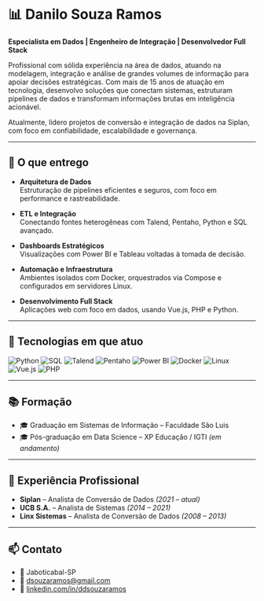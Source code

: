 # 📊 Danilo Souza Ramos

**Especialista em Dados | Engenheiro de Integração | Desenvolvedor Full Stack**

Profissional com sólida experiência na área de dados, atuando na modelagem, integração e análise de grandes volumes de informação para apoiar decisões estratégicas. Com mais de 15 anos de atuação em tecnologia, desenvolvo soluções que conectam sistemas, estruturam pipelines de dados e transformam informações brutas em inteligência acionável.

Atualmente, lidero projetos de conversão e integração de dados na Siplan, com foco em confiabilidade, escalabilidade e governança.

---

## 🎯 O que entrego

- **Arquitetura de Dados**  
  Estruturação de pipelines eficientes e seguros, com foco em performance e rastreabilidade.

- **ETL e Integração**  
  Conectando fontes heterogêneas com Talend, Pentaho, Python e SQL avançado.

- **Dashboards Estratégicos**  
  Visualizações com Power BI e Tableau voltadas à tomada de decisão.

- **Automação e Infraestrutura**  
  Ambientes isolados com Docker, orquestrados via Compose e configurados em servidores Linux.

- **Desenvolvimento Full Stack**  
  Aplicações web com foco em dados, usando Vue.js, PHP e Python.

---

## 🧠 Tecnologias em que atuo

![Python](https://img.shields.io/badge/Python-3776AB?style=for-the-badge&logo=python&logoColor=white)
![SQL](https://img.shields.io/badge/SQL-4479A1?style=for-the-badge&logo=postgresql&logoColor=white)
![Talend](https://img.shields.io/badge/Talend-FF6D00?style=for-the-badge&logo=talend&logoColor=white)
![Pentaho](https://img.shields.io/badge/Pentaho-003366?style=for-the-badge)
![Power BI](https://img.shields.io/badge/Power%20BI-F2C811?style=for-the-badge&logo=powerbi&logoColor=black)
![Docker](https://img.shields.io/badge/Docker-2496ED?style=for-the-badge&logo=docker&logoColor=white)
![Linux](https://img.shields.io/badge/Linux-FCC624?style=for-the-badge&logo=linux&logoColor=black)
![Vue.js](https://img.shields.io/badge/Vue.js-35495E?style=for-the-badge&logo=vue.js&logoColor=4FC08D)
![PHP](https://img.shields.io/badge/PHP-777BB4?style=for-the-badge&logo=php&logoColor=white)

---

## 📚 Formação

- 🎓 Graduação em Sistemas de Informação – Faculdade São Luis  
- 🎓 Pós-graduação em Data Science – XP Educação / IGTI *(em andamento)*

---

## 🏢 Experiência Profissional

- **Siplan** – Analista de Conversão de Dados *(2021 – atual)*  
- **UCB S.A.** – Analista de Sistemas *(2014 – 2021)*  
- **Linx Sistemas** – Analista de Conversão de Dados *(2008 – 2013)*

---

## 📫 Contato

- 📍 Jaboticabal-SP  
- 📧 dsouzaramos@gmail.com  
- 🔗 [linkedin.com/in/ddsouzaramos](https://www.linkedin.com/in/ddsouzaramos)
